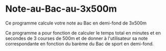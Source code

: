 # Note-au-Bac-au-3x500m
Ce programme calcule votre note au Bac en demi-fond de 3x500m


Ce programme a pour fonction de calculer le temps total en minutes et en secondes de 3 courses de 500m et de donner à l'utilisateur sa note correspondante en fonction du barème du Bac de sport en demi-fond.
